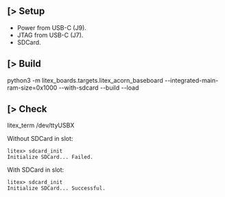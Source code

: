 [> Setup
--------
- Power from USB-C (J9).
- JTAG from USB-C (J7).
- SDCard.

[> Build
--------
python3 -m litex_boards.targets.litex_acorn_baseboard --integrated-main-ram-size=0x1000 --with-sdcard --build --load

[> Check
--------

litex_term /dev/ttyUSBX

Without SDCard in slot:

    litex> sdcard_init
    Initialize SDCard... Failed.

With SDCard in slot:

    litex> sdcard_init
    Initialize SDCard... Successful.

